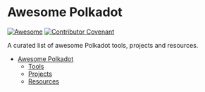 # Awesome Polkadot 

[![Awesome](https://cdn.rawgit.com/sindresorhus/awesome/d7305f38d29fed78fa85652e3a63e154dd8e8829/media/badge.svg)](https://github.com/sindresorhus/awesome)
[![Contributor Covenant](https://img.shields.io/badge/Contributor%20Covenant-2.1-4baaaa.svg)](code_of_conduct.md)

A curated list of awesome Polkadot tools, projects and resources.

- [Awesome Polkadot](#awesome-polkadot)
  - [Tools](#tools)
  - [Projects](#projects)
  - [Resources](#resources)